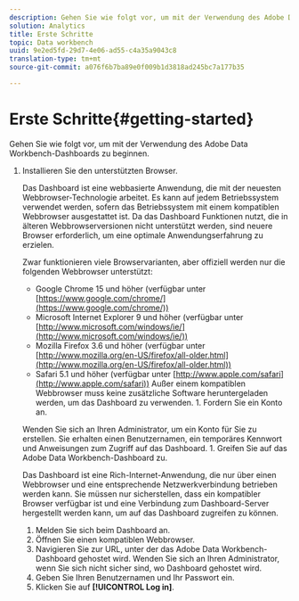 ```yaml
---
description: Gehen Sie wie folgt vor, um mit der Verwendung des Adobe Data Workbench-Dashboards zu beginnen.
solution: Analytics
title: Erste Schritte
topic: Data workbench
uuid: 9e2ed5fd-29d7-4e06-ad55-c4a35a9043c8
translation-type: tm+mt
source-git-commit: a076f6b7ba89e0f009b1d3818ad245bc7a177b35

---
```



# Erste Schritte{#getting-started}

Gehen Sie wie folgt vor, um mit der Verwendung des Adobe Data Workbench-Dashboards zu beginnen.

1. Installieren Sie den unterstützten Browser.

   Das Dashboard ist eine webbasierte Anwendung, die mit der neuesten Webbrowser-Technologie arbeitet. Es kann auf jedem Betriebssystem verwendet werden, sofern das Betriebssystem mit einem kompatiblen Webbrowser ausgestattet ist. Da das Dashboard Funktionen nutzt, die in älteren Webbrowserversionen nicht unterstützt werden, sind neuere Browser erforderlich, um eine optimale Anwendungserfahrung zu erzielen.

   Zwar funktionieren viele Browservarianten, aber offiziell werden nur die folgenden Webbrowser unterstützt:

   * Google Chrome 15 und höher (verfügbar unter [https://www.google.com/chrome/](https://www.google.com/chrome/))
   * Microsoft Internet Explorer 9 und höher (verfügbar unter [http://www.microsoft.com/windows/ie/](http://www.microsoft.com/windows/ie/))
   * Mozilla Firefox 3.6 und höher (verfügbar unter [http://www.mozilla.org/en-US/firefox/all-older.html](http://www.mozilla.org/en-US/firefox/all-older.html))
   * Safari 5.1 und höher (verfügbar unter [http://www.apple.com/safari](http://www.apple.com/safari))
   Außer einem kompatiblen Webbrowser muss keine zusätzliche Software heruntergeladen werden, um das Dashboard zu verwenden. 1. Fordern Sie ein Konto an.

   Wenden Sie sich an Ihren Administrator, um ein Konto für Sie zu erstellen. Sie erhalten einen Benutzernamen, ein temporäres Kennwort und Anweisungen zum Zugriff auf das Dashboard. 1. Greifen Sie auf das Adobe Data Workbench-Dashboard zu.

   Das Dashboard ist eine Rich-Internet-Anwendung, die nur über einen Webbrowser und eine entsprechende Netzwerkverbindung betrieben werden kann. Sie müssen nur sicherstellen, dass ein kompatibler Browser verfügbar ist und eine Verbindung zum Dashboard-Server hergestellt werden kann, um auf das Dashboard zugreifen zu können.
   1. Melden Sie sich beim Dashboard an.
   1. Öffnen Sie einen kompatiblen Webbrowser.
   1. Navigieren Sie zur URL, unter der das Adobe Data Workbench-Dashboard gehostet wird. Wenden Sie sich an Ihren Administrator, wenn Sie sich nicht sicher sind, wo Dashboard gehostet wird.
   1. Geben Sie Ihren Benutzernamen und Ihr Passwort ein.
   1. Klicken Sie auf **[!UICONTROL Log in]**.
